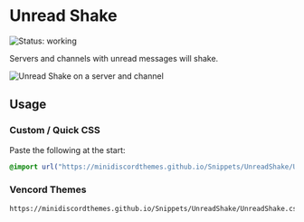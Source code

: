 # Unread Shake
![Status: working](https://img.shields.io/badge/status-working-green?style=flat-square)

Servers and channels with unread messages will shake.

![Unread Shake on a server and channel](preview.gif)

## Usage
### Custom / Quick CSS
Paste the following at the start:
```css
@import url("https://minidiscordthemes.github.io/Snippets/UnreadShake/UnreadShake.css");
```
### Vencord Themes
```
https://minidiscordthemes.github.io/Snippets/UnreadShake/UnreadShake.css
```